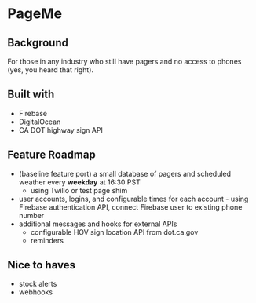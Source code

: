 # PageMe

## Background

For those in any industry who still have pagers and no access to phones (yes, you heard that right).

## Built with

- Firebase
- DigitalOcean
- CA DOT highway sign API

## Feature Roadmap

- (baseline feature port) a small database of pagers and scheduled weather every **weekday** at 16:30 PST
  - using Twilio or test page shim
- user accounts, logins, and configurable times for each account - using Firebase authentication API, connect Firebase user to existing phone number
- additional messages and hooks for external APIs
  - configurable HOV sign location API from dot.ca.gov
  - reminders

## Nice to haves

- stock alerts
- webhooks